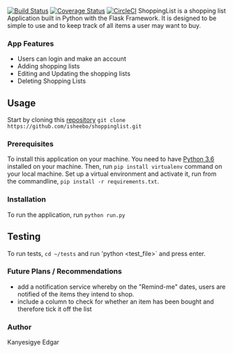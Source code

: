 [![Build Status](https://travis-ci.org/isheebo/ShoppingList.svg?branch=master)](https://travis-ci.org/isheebo/ShoppingList)
[![Coverage Status](https://coveralls.io/repos/github/isheebo/ShoppingList/badge.svg?branch=master)](https://coveralls.io/github/isheebo/ShoppingList?branch=master)
[![CircleCI](https://circleci.com/gh/isheebo/ShoppingList.svg?style=svg)](https://circleci.com/gh/isheebo/ShoppingList)
ShoppingList is a shopping list Application built in Python with the Flask Framework. It is designed to be simple to use and to keep track of all items a user may want to buy.
### App Features
* Users can login and make an account
* Adding shopping lists
* Editing and Updating the shopping lists
* Deleting Shopping Lists

## Usage
Start by cloning this [repository](https://github.com/isheebo/ShoppingList.git)
`git clone https://github.com/isheebo/shoppinglist.git`
### Prerequisites
To install this application on your machine. You need to have [Python 3.6](www.python.org) installed on your machine. Then, run
`pip install virtualenv` command on your local machine.
Set up a virtual environment and activate it, run from the commandline, `pip install -r requirements.txt`.

### Installation
To run the application, run `python run.py`

## Testing
To run tests, `cd ~/tests` and run 'python  <test_file>` and press enter.
### Future Plans / Recommendations
* add a notification service whereby on the "Remind-me" dates, users are notified of the items they intend to shop.
* include a column to check for whether an item has been bought and therefore tick it off the list

### Author
Kanyesigye Edgar

